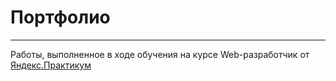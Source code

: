 # Портфолио
-----
Работы, выполненное в ходе обучения на курсе Web-разработчик от [Яндекс.Практикум](https://practicum.yandex.ru)
